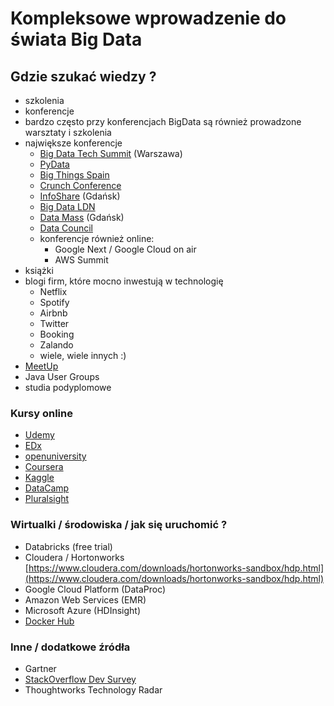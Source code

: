 
# Kompleksowe wprowadzenie do świata Big Data

## Gdzie szukać wiedzy ?

- szkolenia
- konferencje
- bardzo często przy konferencjach BigData są również prowadzone warsztaty i szkolenia
- największe konferencje
  - [Big Data Tech Summit](https://bigdatatechwarsaw.eu/) (Warszawa)
  - [PyData](https://pydata.org/)
  - [Big Things Spain](https://www.bigthingsconference.com/)
  - [Crunch Conference](https://crunchconf.com/)
  - [InfoShare](https://infoshare.pl/) (Gdańsk)
  - [Big Data LDN](https://bigdataldn.com/)
  - [Data Mass](http://summit.datamass.io/) (Gdańsk)
  - [Data Council](https://www.datacouncil.ai/)
  - konferencje również online:
    - Google Next / Google Cloud on air
    - AWS Summit
- książki
- blogi firm, które mocno inwestują w technologię
  - Netflix
  - Spotify
  - Airbnb
  - Twitter
  - Booking
  - Zalando
  - wiele, wiele innych :)
- [MeetUp](https://www.meetup.com/)
- Java User Groups
- studia podyplomowe

### Kursy online

- [Udemy](http://udemy.com)
- [EDx](http://edx.com)
- [openuniversity](http://www.openuniversity.edu)
- [Coursera](https://www.coursera.org/)
- [Kaggle](https://www.kaggle.com/)
- [DataCamp](https://www.datacamp.com/)
- [Pluralsight](https://www.pluralsight.com/)

### Wirtualki / środowiska / jak się uruchomić ?

- Databricks (free trial)
- Cloudera / Hortonworks [https://www.cloudera.com/downloads/hortonworks-sandbox/hdp.html](https://www.cloudera.com/downloads/hortonworks-sandbox/hdp.html)
- Google Cloud Platform (DataProc)
- Amazon Web Services (EMR)
- Microsoft Azure (HDInsight)
- [Docker Hub](https://hub.docker.com)

### Inne / dodatkowe źródła

- Gartner
- [StackOverflow Dev Survey](https://insights.stackoverflow.com/survey/2021)
- Thoughtworks Technology Radar